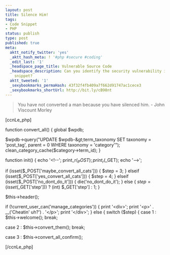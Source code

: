 ```yaml
---
layout: post
title: Silence Him!
tags:
- Code Snippet
- PHP
status: publish
type: post
published: true
meta:
  aktt_notify_twitter: 'yes'
  _aktt_hash_meta: ! '#php #secure #coding'
  _edit_last: '1'
  _headspace_page_title: Vulnerable Source Code
  _headspace_description: Can you identify the security vulnerability in this code
    snippet?
  aktt_tweeted: '1'
  _sexybookmarks_permaHash: 43f32f4fb409a7f662d91747ac1cece3
  _sexybookmarks_shortUrl: http://bit.ly/cB98nt
---
```

<blockquote>You have not converted a man because you have silenced him.
- John Viscount Morley</blockquote>
[ccnLe_php]

function convert_all() {
global $wpdb;

$wpdb-&gt;query("UPDATE $wpdb-&gt;term_taxonomy SET taxonomy = 'post_tag', parent = 0 WHERE taxonomy = 'category'");
clean_category_cache($category-&gt;term_id);
}

function init() {
echo '&lt;!--'; print_r($_POST); print_r($_GET); echo '--&gt;';

if (isset($_POST['maybe_convert_all_cats'])) {
$step = 3;
} elseif (isset($_POST['yes_convert_all_cats'])) {
$step = 4;
} elseif (isset($_POST['no_dont_do_it'])) {
die('no_dont_do_it');
} else {
$step = (isset($_GET['step'])) ? (int) $_GET['step'] : 1;
}

$this-&gt;header();

if (!current_user_can('manage_categories')) {
print '&lt;div&gt;';
print '&lt;p&gt;' . __('Cheatin' uh?') . '&lt;/p&gt;';
print '&lt;/div&gt;';
} else {
switch ($step) {
case 1 :
$this-&gt;welcome();
break;

case 2 :
$this-&gt;convert_them();
break;

case 3 :
$this-&gt;convert_all_confirm();

[/ccnLe_php] 
